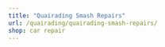```yaml
---
title: "Quairading Smash Repairs"
url: /quairading/quairading-smash-repairs/
shop: car repair
---
```

